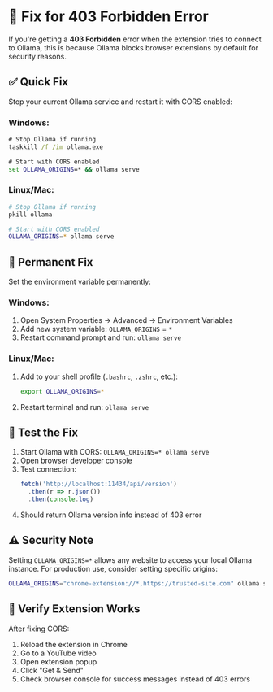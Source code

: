# 🚫 Fix for 403 Forbidden Error

If you're getting a **403 Forbidden** error when the extension tries to connect to Ollama, this is because Ollama blocks browser extensions by default for security reasons.

## ✅ **Quick Fix**

Stop your current Ollama service and restart it with CORS enabled:

### Windows:
```cmd
# Stop Ollama if running
taskkill /f /im ollama.exe

# Start with CORS enabled
set OLLAMA_ORIGINS=* && ollama serve
```

### Linux/Mac:
```bash
# Stop Ollama if running
pkill ollama

# Start with CORS enabled
OLLAMA_ORIGINS=* ollama serve
```

## 🔧 **Permanent Fix**

Set the environment variable permanently:

### Windows:
1. Open System Properties → Advanced → Environment Variables
2. Add new system variable: `OLLAMA_ORIGINS` = `*`
3. Restart command prompt and run: `ollama serve`

### Linux/Mac:
1. Add to your shell profile (`.bashrc`, `.zshrc`, etc.):
   ```bash
   export OLLAMA_ORIGINS=*
   ```
2. Restart terminal and run: `ollama serve`

## 🧪 **Test the Fix**

1. Start Ollama with CORS: `OLLAMA_ORIGINS=* ollama serve`
2. Open browser developer console
3. Test connection: 
   ```javascript
   fetch('http://localhost:11434/api/version')
     .then(r => r.json())
     .then(console.log)
   ```
4. Should return Ollama version info instead of 403 error

## ⚠️ **Security Note**

Setting `OLLAMA_ORIGINS=*` allows any website to access your local Ollama instance. For production use, consider setting specific origins:

```bash
OLLAMA_ORIGINS="chrome-extension://*,https://trusted-site.com" ollama serve
```

## 🎯 **Verify Extension Works**

After fixing CORS:
1. Reload the extension in Chrome
2. Go to a YouTube video
3. Open extension popup
4. Click "Get & Send"
5. Check browser console for success messages instead of 403 errors
